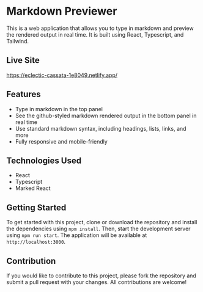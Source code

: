 # Markdown Previewer

This is a web application that allows you to type in markdown and preview the rendered output in real time. It is built using React, Typescript, and Tailwind.

## Live Site

https://eclectic-cassata-1e8049.netlify.app/

## Features

- Type in markdown in the top panel
- See the github-styled markdown rendered output in the bottom panel in real time
- Use standard markdown syntax, including headings, lists, links, and more
- Fully responsive and mobile-friendly

## Technologies Used

- React
- Typescript
- Marked React

## Getting Started

To get started with this project, clone or download the repository and install the dependencies using `npm install`. Then, start the development server using `npm run start`. The application will be available at `http://localhost:3000`.

## Contribution

If you would like to contribute to this project, please fork the repository and submit a pull request with your changes. All contributions are welcome!
